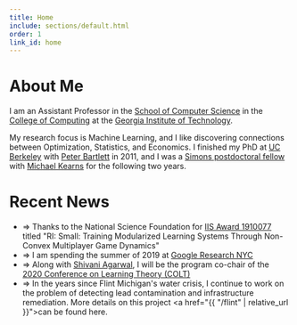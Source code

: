 ```yaml
---
title: Home
include: sections/default.html
order: 1
link_id: home
---
```


# About Me

I am an Assistant Professor in the
                <a href="https://www.scs.gatech.edu/" target="_blank">School of Computer Science</a> in the <a href="http://www.cc.gatech.edu" target="_blank">College of Computing</a> at the
                <a href="http://www.gatech.edu/" target="_blank">Georgia Institute of Technology</a>.

My research focus is Machine Learning, and I like discovering connections between Optimization,
                Statistics, and Economics. I finished my PhD at <a href="https://www.berkeley.edu/" target="_blank">UC Berkeley</a>
                with <a href="https://www.stat.berkeley.edu/~bartlett/" target="_blank">Peter Bartlett</a> in 2011, and I was a
                <a href="https://www.simonsfoundation.org/" target="_Blank">Simons postdoctoral fellow</a>
                with <a href="http://www.cis.upenn.edu/~mkearns/" target="_blank">Michael Kearns</a>
                for the following two years.

# Recent News

* &rArr; Thanks to the National Science Foundation for <a href="https://www.nsf.gov/awardsearch/showAward?AWD_ID=1910077&HistoricalAwards=false">IIS Award 1910077</a> titled "RI: Small: Training Modularized Learning Systems Through Non-Convex Multiplayer Game Dynamics"
* &rArr; I am spending the summer of 2019 at <a href="https://ai.google/research/join-us/new-york/">Google Research NYC</a>
* &rArr; Along with <a href="https://www.shivani-agarwal.net/">Shivani Agarwal</a>, I will be the program co-chair of the <a href="https://learningtheory.org
">2020 Conference on Learning Theory (COLT)</a>
* &rArr; In the years since Flint Michigan's water crisis, I continue to work on the problem of detecting lead contamination and infrastructure remediation. More details on this project <a href="{{ "/flint" | relative_url }}">can be found here</a>.

<!-- <a href="{{ "/flint" | relative_url }}">View My Flint Portfolio</a>

{% include image_card_reveal.html
  img="/assets/images/NewScientistArticlePic.png"
  author="NewScientist"
  title="Flint water crisis: How AI is finding thousands of hazardous pipes"
  link="/pdf/AI_FlintCrisis.pdf"
  reveal_title="Flint Portfolio"
  reveal="In collaboration with my colleague and friend, Prof. Eric Schwartz, and with the help of several talented students as part of the Michigan Data Science Team, we have contributed a great deal of statistical and data-oriented work towards recovery efforts in Flint's water crisis. View my Flint portfolio to see all related articles"
%} -->
